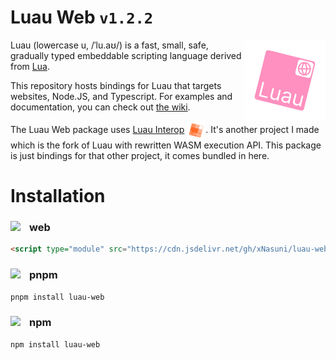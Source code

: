 Luau Web `v1.2.2`
====

<img src="./assets/LuauWeb.png" width="130px" align="right"/>

Luau (lowercase u, /ˈlu.aʊ/) is a fast, small, safe, gradually typed embeddable scripting language derived from [Lua](https://lua.org).

This repository hosts bindings for Luau that targets websites, Node.JS, and Typescript. For examples and documentation, you can check out [the wiki](https://github.com/xNasuni/luau-web/wiki).

The Luau Web package uses [Luau Interop](https://github.com/xNasuni/luau-interop/) <img src="https://github.com/xNasuni/luau-interop/raw/master/assets/LuauInterop.png" width="30px" align="center"/>. It's another project I made which is the fork of Luau with rewritten WASM execution API. This package is just bindings for that other project, it comes bundled in here.

# Installation

### web <img src="https://cdn.jsdelivr.net/gh/devicons/devicon@latest/icons/html5/html5-original.svg" width="30px" align="left" />
```html
<script type="module" src="https://cdn.jsdelivr.net/gh/xNasuni/luau-web@main/dist/luauweb.min.js"></script>
```

### pnpm <img src="https://avatars.githubusercontent.com/u/21320719?s=64&v=4" width="30px" align="left"/>

```sh
pnpm install luau-web
```
### npm <img src="https://raw.githubusercontent.com/npm/logos/refs/heads/master/npm%20square/n-64.png" width="30px" align="left"/>
```sh
npm install luau-web
```
